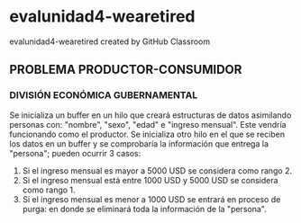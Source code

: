 # evalunidad4-wearetired
evalunidad4-wearetired created by GitHub Classroom

## PROBLEMA PRODUCTOR-CONSUMIDOR
### DIVISIÓN ECONÓMICA GUBERNAMENTAL

Se inicializa un buffer en un hilo que creará estructuras de datos asimilando personas con: "nombre", "sexo", "edad" e "ingreso mensual". Este vendría funcionando como el productor.
Se inicializa otro hilo en el que se reciben los datos en un buffer y se comprobaría la información que entrega la "persona"; pueden ocurrir 3 casos:
1. Si el ingreso mensual es mayor a 5000 USD se considera como rango 2.
2. Si el ingreso mensual está entre 1000 USD y 5000 USD se considera como rango 1.
4. Si el ingreso mensual es menor a 1000 USD se entrará en proceso de purga: en donde se eliminará toda la información de la "persona".




